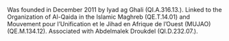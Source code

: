  Was founded in December 2011 by Iyad ag Ghali (QI.A.316.13.). Linked to the
Organization of Al-Qaida in the Islamic Maghreb (QE.T.14.01) and Mouvement pour
l’Unification et le Jihad en Afrique de l’Ouest (MUJAO) (QE.M.134.12).
Associated with Abdelmalek Droukdel (QI.D.232.07.).
